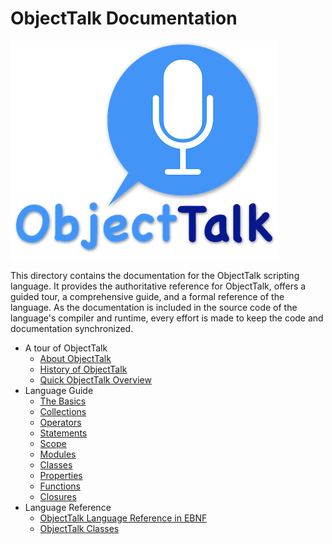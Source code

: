 # ObjectTalk Documentation

![Logo](../logo/logo-small.png)

This directory contains the documentation for the ObjectTalk scripting
language. It provides the authoritative reference for ObjectTalk,
offers a guided tour, a comprehensive guide, and a formal reference of
the language. As the documentation is included in the source code
of the language's compiler and runtime, every effort is made to
keep the code and documentation synchronized.

* A tour of ObjectTalk
	* [About ObjectTalk](About.md)
	* [History of ObjectTalk](History.md)
	* [Quick ObjectTalk Overview](Overview.md)
* Language Guide
    * [The Basics](guide/Basics.md)
	* [Collections](guide/Collections.md)
	* [Operators](guide/Operators.md)
	* [Statements](guide/Statements.md)
	* [Scope](guide/Scope.md)
	* [Modules](guide/Modules.md)
	* [Classes](guide/Classes.md)
	* [Properties](guide/Properties.md)
	* [Functions](guide/Functions.md)
	* [Closures](guide/Closures.md)
* Language Reference
	* [ObjectTalk Language Reference in EBNF](Language.md)
	* [ObjectTalk Classes](Classes.md)
